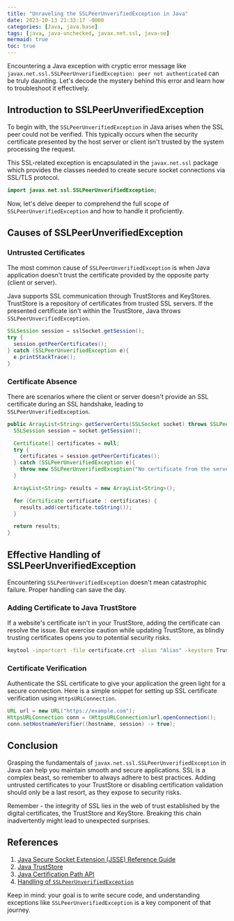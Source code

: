 ```yaml
---
title: "Unraveling the SSLPeerUnverifiedException in Java"
date: 2023-10-13 21:33:17 -0000
categories: [Java, java.base]
tags: [java, java-unchecked, javax.net.ssl, java-se]
mermaid: true
toc: true
---
```



Encountering a Java exception with cryptic error message like `javax.net.ssl.SSLPeerUnverifiedException: peer not authenticated` can be truly daunting. Let's decode the mystery behind this error and learn how to troubleshoot it effectively.

## Introduction to SSLPeerUnverifiedException

To begin with, the `SSLPeerUnverifiedException` in Java arises when the SSL peer could not be verified. This typically occurs when the security certificate presented by the host server or client isn't trusted by the system processing the request.

This SSL-related exception is encapsulated in the `javax.net.ssl` package which provides the classes needed to create secure socket connections via SSL/TLS protocol.

```java
import javax.net.ssl.SSLPeerUnverifiedException;
```

Now, let's delve deeper to comprehend the full scope of `SSLPeerUnverifiedException` and how to handle it proficiently.

## Causes of SSLPeerUnverifiedException

### Untrusted Certificates 

The most common cause of `SSLPeerUnverifiedException` is when Java application doesn't trust the certificate provided by the opposite party (client or server).

Java supports SSL communication through TrustStores and KeyStores. TrustStore is a repository of certificates from trusted SSL servers. If the presented certificate isn't within the TrustStore, Java throws `SSLPeerUnverifiedException`.

```java
SSLSession session = sslSocket.getSession();
try {
  session.getPeerCertificates();
} catch (SSLPeerUnverifiedException e){
  e.printStackTrace();
}
```

### Certificate Absence  

There are scenarios where the client or server doesn't provide an SSL certificate during an SSL handshake, leading to `SSLPeerUnverifiedException`.

```java
public ArrayList<String> getServerCerts(SSLSocket socket) throws SSLPeerUnverifiedException {
  SSLSession session = socket.getSession();

  Certificate[] certificates = null;
  try {
    certificates = session.getPeerCertificates();
  } catch (SSLPeerUnverifiedException e){
    throw new SSLPeerUnverifiedException("No certificate from the server");
  }

  ArrayList<String> results = new ArrayList<String>();

  for (Certificate certificate : certificates) {
    results.add(certificate.toString());
  }

  return results;
}
```

## Effective Handling of SSLPeerUnverifiedException

Encountering `SSLPeerUnverifiedException` doesn't mean catastrophic failure. Proper handling can save the day.

### Adding Certificate to Java TrustStore

If a website's certificate isn't in your TrustStore, adding the certificate can resolve the issue. But exercise caution while updating TrustStore, as blindly trusting certificates opens you to potential security risks.

```bash
keytool -importcert -file certificate.crt -alias "Alias" -keystore Truststore.jks
```

### Certificate Verification

Authenticate the SSL certificate to give your application the green light for a secure connection. Here is a simple snippet for setting up SSL certificate verification using `HttpsURLConnection`.

```java
URL url = new URL("https://example.com");
HttpsURLConnection conn = (HttpsURLConnection)url.openConnection();
conn.setHostnameVerifier((hostname, session) -> true);
```

## Conclusion

Grasping the fundamentals of `javax.net.ssl.SSLPeerUnverifiedException` in Java can help you maintain smooth and secure applications. SSL is a complex beast, so remember to always adhere to best practices. Adding untrusted certificates to your TrustStore or disabling certification validation should only be a last resort, as they expose to security risks.

Remember - the integrity of SSL lies in the web of trust established by the digital certificates, the TrustStore and KeyStore. Breaking this chain inadvertently might lead to unexpected surprises.

## References

1. [Java Secure Socket Extension (JSSE) Reference Guide](https://docs.oracle.com/javase/8/docs/technotes/guides/security/jsse/JSSERefGuide.html)
2. [Java TrustStore](https://docs.oracle.com/javase/7/docs/technotes/guides/security/jsse/JSSERefGuide.html#CustomizingStores)
3. [Java Certification Path API](https://docs.oracle.com/javase/6/docs/technotes/guides/security/certpath/CertPathProgGuide.html)
4. [Handling of `SSLPeerUnverifiedException`](https://stackoverflow.com/questions/6659360/how-to-solve-javax-net-ssl-sslpeerunverifiedexception-peer-not-authenticated)

Keep in mind: your goal is to write secure code, and understanding exceptions like `SSLPeerUnverifiedException` is a key component of that journey.